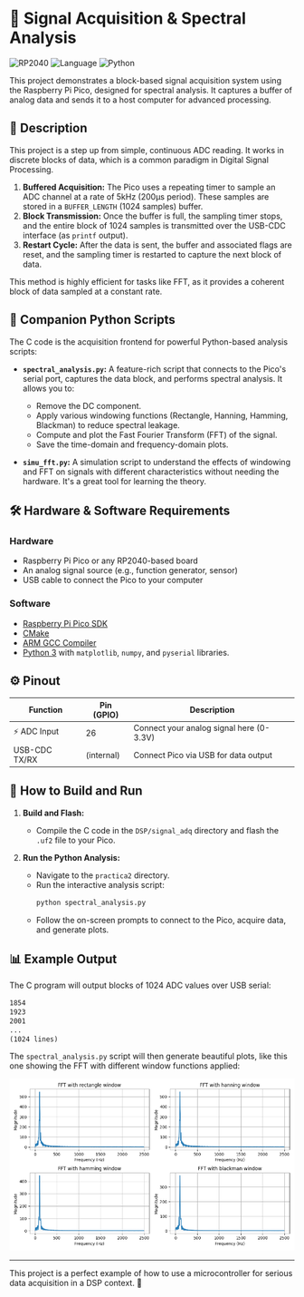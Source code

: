 # 🌊 Signal Acquisition & Spectral Analysis

![RP2040](https://img.shields.io/badge/MCU-RP2040-orange) ![Language](https://img.shields.io/badge/Language-C-blue) ![Python](https://img.shields.io/badge/Python-3-yellow)

This project demonstrates a block-based signal acquisition system using the Raspberry Pi Pico, designed for spectral analysis. It captures a buffer of analog data and sends it to a host computer for advanced processing.

## 📝 Description

This project is a step up from simple, continuous ADC reading. It works in discrete blocks of data, which is a common paradigm in Digital Signal Processing.

1.  **Buffered Acquisition:** The Pico uses a repeating timer to sample an ADC channel at a rate of 5kHz (200µs period). These samples are stored in a `BUFFER_LENGTH` (1024 samples) buffer.
2.  **Block Transmission:** Once the buffer is full, the sampling timer stops, and the entire block of 1024 samples is transmitted over the USB-CDC interface (as `printf` output).
3.  **Restart Cycle:** After the data is sent, the buffer and associated flags are reset, and the sampling timer is restarted to capture the next block of data.

This method is highly efficient for tasks like FFT, as it provides a coherent block of data sampled at a constant rate.

## 🔬 Companion Python Scripts

The C code is the acquisition frontend for powerful Python-based analysis scripts:

- **`spectral_analysis.py`:** A feature-rich script that connects to the Pico's serial port, captures the data block, and performs spectral analysis. It allows you to:
    - Remove the DC component.
    - Apply various windowing functions (Rectangle, Hanning, Hamming, Blackman) to reduce spectral leakage.
    - Compute and plot the Fast Fourier Transform (FFT) of the signal.
    - Save the time-domain and frequency-domain plots.

- **`simu_fft.py`:** A simulation script to understand the effects of windowing and FFT on signals with different characteristics without needing the hardware. It's a great tool for learning the theory.

## 🛠️ Hardware & Software Requirements

### Hardware
- Raspberry Pi Pico or any RP2040-based board
- An analog signal source (e.g., function generator, sensor)
- USB cable to connect the Pico to your computer

### Software
- [Raspberry Pi Pico SDK](https://github.com/raspberrypi/pico-sdk)
- [CMake](https://cmake.org/)
- [ARM GCC Compiler](https://developer.arm.com/tools-and-software/open-source-software/developer-tools/gnu-toolchain/gnu-rm)
- [Python 3](https://www.python.org/) with `matplotlib`, `numpy`, and `pyserial` libraries.

## ⚙️ Pinout

| Function      | Pin (GPIO) | Description                              |
|---------------|------------|------------------------------------------|
| ⚡️ ADC Input    | 26         | Connect your analog signal here (0-3.3V) |
|  USB-CDC TX/RX | (internal) | Connect Pico via USB for data output     |

## 🚀 How to Build and Run

1.  **Build and Flash:**
    - Compile the C code in the `DSP/signal_adq` directory and flash the `.uf2` file to your Pico.

2.  **Run the Python Analysis:**
    - Navigate to the `practica2` directory.
    - Run the interactive analysis script:
      ```bash
      python spectral_analysis.py
      ```
    - Follow the on-screen prompts to connect to the Pico, acquire data, and generate plots.

## 📊 Example Output

The C program will output blocks of 1024 ADC values over USB serial:

```
1854
1923
2001
...
(1024 lines)
```

The `spectral_analysis.py` script will then generate beautiful plots, like this one showing the FFT with different window functions applied:

![FFT Plot](practica2/experimentos/ventanasmodificadas/results/espectra_results.png)

---

This project is a perfect example of how to use a microcontroller for serious data acquisition in a DSP context. 🧠
